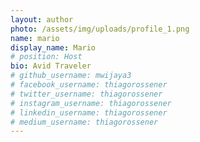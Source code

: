 ```yaml
---
layout: author
photo: /assets/img/uploads/profile_1.png
name: mario
display_name: Mario
# position: Host
bio: Avid Traveler
# github_username: mwijaya3
# facebook_username: thiagorossener
# twitter_username: thiagorossener
# instagram_username: thiagorossener
# linkedin_username: thiagorossener
# medium_username: thiagorossener
---
```


